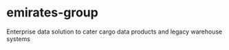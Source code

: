 # emirates-group
Enterprise data solution to cater cargo data products and legacy warehouse systems
